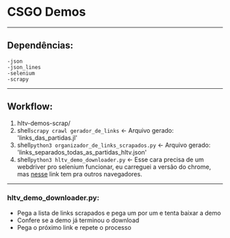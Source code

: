 # CSGO Demos
---
## Dependências:
    -json
    -json_lines
    -selenium
    -scrapy
---
## Workflow:
1. hltv-demos-scrap/
2. shell```scrapy crawl gerador_de_links``` <- Arquivo gerado: 'links_das_partidas.jl'
3. shell```python3 organizador_de_links_scrapados.py``` <- Arquivo gerado: 'links_separados_todas_as_partidas_hltv.json'
4. shell```python3 hltv_demo_downloader.py``` <- Esse cara precisa de um webdriver pro selenium funcionar, eu carreguei a versão do chrome, mas [nesse](https://www.selenium.dev/documentation/en/webdriver/driver_requirements/) link tem pra outros navegadores.
---
### hltv_demo_downloader.py:
* Pega a lista de links scrapados e pega um por um e tenta baixar a demo
* Confere se a demo já terminou o download
* Pega o próximo link e repete o processo
